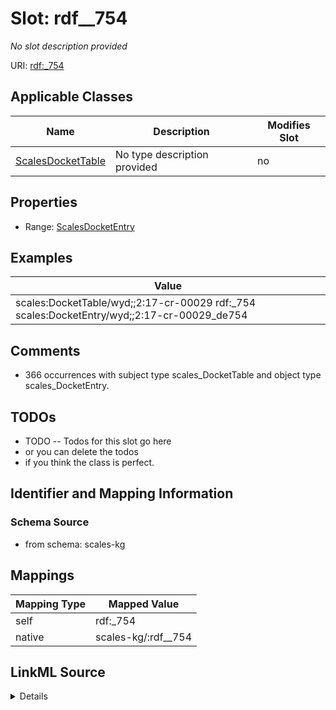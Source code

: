 

# Slot: rdf__754


_No slot description provided_





URI: [rdf:_754](http://www.w3.org/1999/02/22-rdf-syntax-ns#_754)



<!-- no inheritance hierarchy -->





## Applicable Classes

| Name | Description | Modifies Slot |
| --- | --- | --- |
| [ScalesDocketTable](../classes/ScalesDocketTable.md) | No type description provided |  no  |







## Properties

* Range: [ScalesDocketEntry](../classes/ScalesDocketEntry.md)






## Examples

| Value |
| --- |
| scales:DocketTable/wyd;;2:17-cr-00029 rdf:_754 scales:DocketEntry/wyd;;2:17-cr-00029_de754 |

## Comments

* 366 occurrences with subject type scales_DocketTable and object type scales_DocketEntry.

## TODOs

* TODO -- Todos for this slot go here
* or you can delete the todos
* if you think the class is perfect.

## Identifier and Mapping Information







### Schema Source


* from schema: scales-kg




## Mappings

| Mapping Type | Mapped Value |
| ---  | ---  |
| self | rdf:_754 |
| native | scales-kg/:rdf__754 |




## LinkML Source

<details>
```yaml
name: rdf__754
description: No slot description provided
todos:
- TODO -- Todos for this slot go here
- or you can delete the todos
- if you think the class is perfect.
comments:
- 366 occurrences with subject type scales_DocketTable and object type scales_DocketEntry.
examples:
- value: scales:DocketTable/wyd;;2:17-cr-00029 rdf:_754 scales:DocketEntry/wyd;;2:17-cr-00029_de754
from_schema: scales-kg
rank: 1000
slot_uri: rdf:_754
alias: rdf__754
domain_of:
- scales_DocketTable
range: scales_DocketEntry

```
</details>